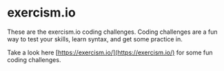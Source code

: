 # exercism.io

These are the exercism.io coding challenges. Coding challenges are a
fun way to test your skills, learn syntax, and get some practice in.

Take a look here [https://exercism.io/](https://exercism.io/) for some
fun coding challenges.
